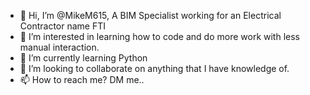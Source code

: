 - 👋 Hi, I’m @MikeM615, A BIM Specialist working for an Electrical Contractor name FTI
- 👀 I’m interested in learning how to code and do more work with less manual interaction. 
- 🌱 I’m currently learning Python
- 💞️ I’m looking to collaborate on anything that I have knowledge of.
- 📫 How to reach me? DM me.. 

<!---
MikeM615/MikeM615 is a ✨ special ✨ repository because its `README.md` (this file) appears on your GitHub profile.
You can click the Preview link to take a look at your changes.
--->
